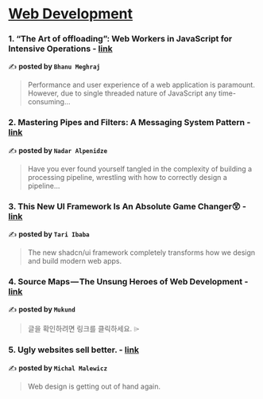 
<h1><a href=https://medium.com/tag/web-development/recommended target="_blank" rel="noopener noreferrer">Web Development</a></h1>
<h3>1. “The Art of offloading”: Web Workers in JavaScript for Intensive Operations - <a href="https://medium.com/@bhanumeghraj2/the-art-of-offloading-web-workers-in-javascript-for-intensive-operations-a4af9cb5690c" target="_blank" rel="noopener noreferrer">link</a></h3>

✍️ **posted by `Bhanu Meghraj`**

<blockquote>Performance and user experience of a web application is paramount. However, due to single threaded nature of JavaScript any time-consuming…</blockquote>

<h3>2. Mastering Pipes and Filters: A Messaging System Pattern - <a href="https://medium.com/@nadaralp16/mastering-pipes-and-filters-a-messaging-system-pattern-adcfe7ec1c83" target="_blank" rel="noopener noreferrer">link</a></h3>

✍️ **posted by `Nadar Alpenidze`**

<blockquote>Have you ever found yourself tangled in the complexity of building a processing pipeline, wrestling with how to correctly design a pipeline…</blockquote>

<h3>3. This New UI Framework Is An Absolute Game Changer😲 - <a href="https://medium.com/coding-beauty/new-shadcn-ui-c28c2251bbe6" target="_blank" rel="noopener noreferrer">link</a></h3>

✍️ **posted by `Tari Ibaba`**

<blockquote>The new shadcn/ui framework completely transforms how we design and build modern web apps.</blockquote>

<h3>4. Source Maps — The Unsung Heroes of Web Development - <a href="https://medium.com/globant/source-maps-the-unsung-heroes-of-web-development-cc062d9bf6cf" target="_blank" rel="noopener noreferrer">link</a></h3>

✍️ **posted by `Mukund`**

<blockquote>글을 확인하려면 링크를 클릭하세요. ⌲</blockquote>

<h3>5. Ugly websites sell better. - <a href="https://medium.com/@michalmalewicz/ugly-websites-sell-better-0b0354ebff10" target="_blank" rel="noopener noreferrer">link</a></h3>

✍️ **posted by `Michal Malewicz`**

<blockquote>Web design is getting out of hand again.</blockquote>

